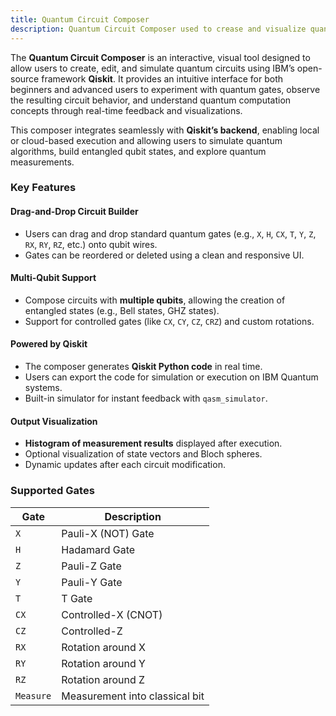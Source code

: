 ```yaml
---
title: Quantum Circuit Composer
description: Quantum Circuit Composer used to crease and visualize quantum circuits.
---
```


The **Quantum Circuit Composer** is an interactive, visual tool designed to allow users to create, edit, and simulate quantum circuits using IBM’s open-source framework **Qiskit**. It provides an intuitive interface for both beginners and advanced users to experiment with quantum gates, observe the resulting circuit behavior, and understand quantum computation concepts through real-time feedback and visualizations.

This composer integrates seamlessly with **Qiskit’s backend**, enabling local or cloud-based execution and allowing users to simulate quantum algorithms, build entangled qubit states, and explore quantum measurements.


### Key Features

#### Drag-and-Drop Circuit Builder

* Users can drag and drop standard quantum gates (e.g., `X`, `H`, `CX`, `T`, `Y`, `Z`, `RX`, `RY`, `RZ`, etc.) onto qubit wires.
* Gates can be reordered or deleted using a clean and responsive UI.

#### Multi-Qubit Support

* Compose circuits with **multiple qubits**, allowing the creation of entangled states (e.g., Bell states, GHZ states).
* Support for controlled gates (like `CX`, `CY`, `CZ`, `CRZ`) and custom rotations.

#### Powered by Qiskit

* The composer generates **Qiskit Python code** in real time.
* Users can export the code for simulation or execution on IBM Quantum systems.
* Built-in simulator for instant feedback with `qasm_simulator`.

#### Output Visualization

* **Histogram of measurement results** displayed after execution.
* Optional visualization of state vectors and Bloch spheres.
* Dynamic updates after each circuit modification.

### Supported Gates

| Gate      | Description                    |
| --------- | ------------------------------ |
| `X`       | Pauli-X (NOT) Gate             |
| `H`       | Hadamard Gate                  |
| `Z`       | Pauli-Z Gate                   |
| `Y`       | Pauli-Y Gate                   |
| `T`       | T Gate                         |
| `CX`      | Controlled-X (CNOT)            |
| `CZ`      | Controlled-Z                   |
| `RX`      | Rotation around X              |
| `RY`      | Rotation around Y              |
| `RZ`      | Rotation around Z              |
| `Measure` | Measurement into classical bit |

